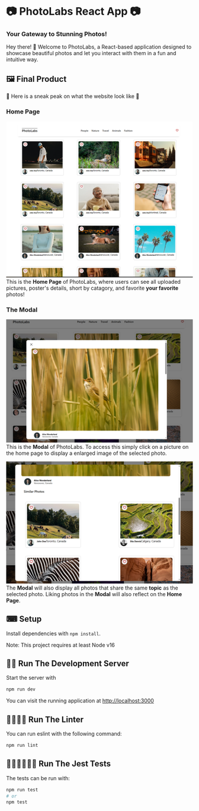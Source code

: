 # 📷 PhotoLabs React App 📷

### **Your Gateway to Stunning Photos!**

Hey there! 👋 Welcome to PhotoLabs, a React-based application designed to showcase beautiful photos and let you interact with them in a fun and intuitive way.

## **🖼️ Final Product**

👀 Here is a sneak peak on what the website look like 👀

### Home Page

![HomePage](./frontend/src/assets/homepage.png)
This is the **Home Page** of PhotoLabs, where users can see all uploaded pictures, poster's details, short by catagory, and favorite **your favorite** photos!

### The Modal

![Modal](./frontend/src/assets//modal.png)
This is the **Modal** of PhotoLabs. To access this simply click on a picture on the home page to display a enlarged image of the selected photo.

![Modal](./frontend/src/assets/MoreModal.png)
The **Modal** will also display all photos that share the same **topic** as the selected photo. Liking photos in the **Modal** will also reflect on the **Home Page**.

## ⌨ Setup

Install dependencies with `npm install`.

Note: This project requires at least Node v16

## 🏃‍♀️ Run The Development Server

Start the server with

```sh
npm run dev
```

You can visit the running application at [http://localhost:3000](http://localhost:3000)

## 🏃‍♂️🏃‍♀️ Run The Linter

You can run eslint with the following command:

```sh
npm run lint
```

## 🏃‍♂️🏃‍♀️🏃‍♂️ Run The Jest Tests

The tests can be run with:

```sh
npm run test
# or
npm test
```
